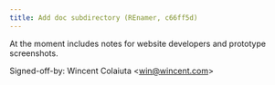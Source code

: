 ```yaml
---
title: Add doc subdirectory (REnamer, c66ff5d)
---
```


At the moment includes notes for website developers and prototype screenshots.

Signed-off-by: Wincent Colaiuta &lt;win@wincent.com&gt;
